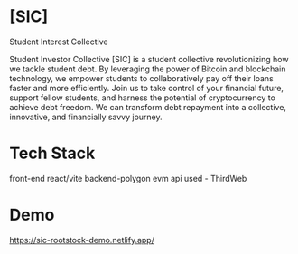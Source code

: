 # [SIC]
Student Interest Collective 

​​Student Investor Collective [SIC] is a student collective revolutionizing how we tackle student debt. By leveraging the power of Bitcoin and blockchain technology, we empower students to collaboratively pay off their loans faster and more efficiently. Join us to take control of your financial future, support fellow students, and harness the potential of cryptocurrency to achieve debt freedom. We can transform debt repayment into a collective, innovative, and financially savvy journey. 

# Tech Stack

front-end react/vite
backend-polygon evm
api used - ThirdWeb 

# Demo

https://sic-rootstock-demo.netlify.app/
